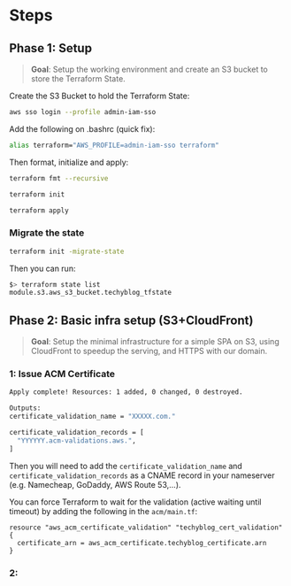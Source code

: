 # Steps

## Phase 1: Setup

> **Goal**: Setup the working environment and create an S3 bucket to store the Terraform State.

Create the S3 Bucket to hold the Terraform State:
```bash
aws sso login --profile admin-iam-sso
```

Add the following on .bashrc (quick fix):
```bash
alias terraform="AWS_PROFILE=admin-iam-sso terraform"
```

Then format, initialize and apply:
```bash
terraform fmt --recursive

terraform init

terraform apply
```


### Migrate the state

```bash
terraform init -migrate-state
```

Then you can run:
```bash
$> terraform state list
module.s3.aws_s3_bucket.techyblog_tfstate
```


## Phase 2: Basic infra setup (S3+CloudFront)
> **Goal**: Setup the minimal infrastructure for a simple SPA on S3, using CloudFront to speedup the serving, and HTTPS with our domain.


### 1: Issue ACM Certificate

```bash
Apply complete! Resources: 1 added, 0 changed, 0 destroyed.

Outputs:
certificate_validation_name = "XXXXX.com."

certificate_validation_records = [
  "YYYYYY.acm-validations.aws.",
]
```

Then you will need to add the `certificate_validation_name` and `certificate_validation_records` as a CNAME record in your nameserver (e.g. Namecheap, GoDaddy, AWS Route 53,...).

You can force Terraform to wait for the validation (active waiting until timeout) by adding the following in the `acm/main.tf`:

```hcl
resource "aws_acm_certificate_validation" "techyblog_cert_validation" {
  certificate_arn = aws_acm_certificate.techyblog_certificate.arn
}
```

### 2: 